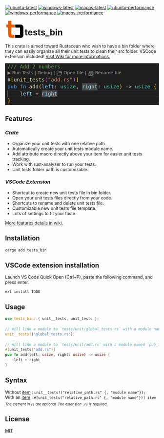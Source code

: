 [![ubuntu-latest](https://github.com/NickelAngeStudio/tests_bin/actions/workflows/ubuntu-latest.yml/badge.svg)](https://github.com/NickelAngeStudio/tests_bin/actions/workflows/ubuntu-latest.yml)
[![windows-latest](https://github.com/NickelAngeStudio/tests_bin/actions/workflows/windows-latest.yml/badge.svg?branch=main)](https://github.com/NickelAngeStudio/tests_bin/actions/workflows/windows-latest.yml)
[![macos-latest](https://github.com/NickelAngeStudio/tests_bin/actions/workflows/macos-latest.yml/badge.svg?branch=main)](https://github.com/NickelAngeStudio/tests_bin/actions/workflows/macos-latest.yml)
[![ubuntu-performance](https://github.com/NickelAngeStudio/tests_bin/actions/workflows/ubuntu-performance.yml/badge.svg)](https://github.com/NickelAngeStudio/tests_bin/actions/workflows/ubuntu-performance.yml)
[![windows-performance](https://github.com/NickelAngeStudio/tests_bin/actions/workflows/windows-performance.yml/badge.svg)](https://github.com/NickelAngeStudio/tests_bin/actions/workflows/windows-performance.yml)
[![macos-performance](https://github.com/NickelAngeStudio/tests_bin/actions/workflows/macos-performance.yml/badge.svg)](https://github.com/NickelAngeStudio/tests_bin/actions/workflows/macos-performance.yml)

<img src="https://github.com/NickelAngeStudio/tests_bin/blob/main/tests_bin.png?raw=true" width="64" height="64" align="left"/>

# tests_bin

This crate is aimed toward Rustacean who wish to have a bin folder where they can easily organize all their unit tests to clean their src folder. VSCode extension included! [Visit Wiki for more informations.](https://github.com/NickelAngeStudio/tests_bin/wiki)

<img src="https://raw.githubusercontent.com/NickelAngeStudio/tests_bin/main/tests_bin_ext.png"/>

## Features
### *Crate*
- Organize your unit tests with one relative path.
- Automatically create your unit tests module name.
- Add attribute macro directly above your item for easier unit tests tracking.
- Work with rust-analyzer to run your tests.
- Unit tests folder path is customizable.


### *VSCode Extension*
- Shortcut to create new unit tests file in bin folder.
- Open your unit tests files directly from your code.
- Shortcuts to rename and delete unit tests file.
- Customizable new unit tests file template.
- Lots of settings to fit your taste.

[More features details in wiki.](https://github.com/NickelAngeStudio/tests_bin/wiki/Features)

## Installation
```bash
cargo add tests_bin
```

## VSCode extension installation

Launch VS Code Quick Open (Ctrl+P), paste the following command, and press enter.
```
ext install TODO
```

## Usage

```rust
use tests_bin::{ unit__tests, unit_tests };

// Will link a module to `tests/unit/global_tests.rs` with a module named `global_test_rs`.
unit__tests!("global_tests.rs");
 
// Will link a module to `tests/unit/add.rs` with a module named `pub_fn_add_usize`.
#[unit_tests("add.rs")]
pub fn add(left: usize, right: usize) -> usize {
    left + right
}
```

## Syntax
Without [item](https://doc.rust-lang.org/reference/items.html) : `unit__tests!("relative_path.rs" {, "module name"});`<br>
With an [item](https://doc.rust-lang.org/reference/items.html) : `#[unit_tests("relative_path.rs" {, "module name"})] item`<br>
<sub>*The element in `{}` are optional. The extension `.rs` is required.*</sub>

## License

[MIT](https://choosealicense.com/licenses/mit/)
